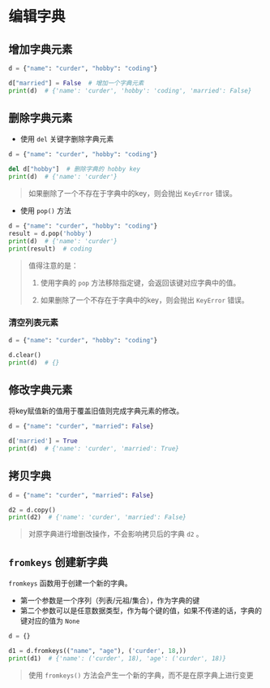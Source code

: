 # 编辑字典

## 增加字典元素

```python {3}
d = {"name": "curder", "hobby": "coding"}

d["married"] = False  # 增加一个字典元素
print(d)  # {'name': 'curder', 'hobby': 'coding', 'married': False}
```

## 删除字典元素

- 使用 `del` 关键字删除字典元素

```python {3}
d = {"name": "curder", "hobby": "coding"}

del d["hobby"]  # 删除字典的 hobby key
print(d)  # {'name': 'curder'}
```
> 如果删除了一个不存在于字典中的key，则会抛出 `KeyError` 错误。

- 使用 `pop()` 方法

```python
d = {"name": "curder", "hobby": "coding"}
result = d.pop('hobby')
print(d)  # {'name': 'curder'}
print(result)  # coding
```

> 值得注意的是：
> 1. 使用字典的 `pop` 方法移除指定键，会返回该键对应字典中的值。
>
> 2. 如果删除了一个不存在于字典中的key，则会抛出 `KeyError` 错误。

### 清空列表元素

```python
d = {"name": "curder", "hobby": "coding"}

d.clear()
print(d)  # {}
```

## 修改字典元素

将key赋值新的值用于覆盖旧值则完成字典元素的修改。

```python
d = {"name": "curder", "married": False}

d['married'] = True
print(d)  # {'name': 'curder', 'married': True}
```

## 拷贝字典

```python
d = {"name": "curder", "married": False}

d2 = d.copy()
print(d2)  # {'name': 'curder', 'married': False}
```

> 对原字典进行增删改操作，不会影响拷贝后的字典 `d2` 。

##  `fromkeys` 创建新字典

`fromkeys` 函数用于创建一个新的字典。
- 第一个参数是一个序列（列表/元祖/集合），作为字典的键
- 第二个参数可以是任意数据类型，作为每个键的值，如果不传递的话，字典的键对应的值为 `None`

```python
d = {}

d1 = d.fromkeys(("name", "age"), ('curder', 18,))
print(d1)  # {'name': ('curder', 18), 'age': ('curder', 18)}
```
> 使用 `fromkeys()` 方法会产生一个新的字典，而不是在原字典上进行变更